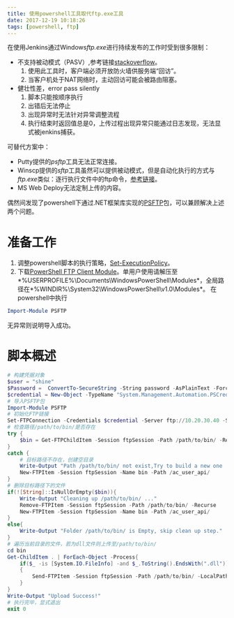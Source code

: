 ```yaml
---
title: 使用powershell工具取代ftp.exe工具
date: 2017-12-19 10:18:26
tags: [powershell, ftp]
---
```

在使用Jenkins通过Windows*ftp.exe*进行持续发布的工作时受到很多限制：
* 不支持被动模式（PASV）,参考链接[stackoverflow](https://stackoverflow.com/questions/18643542/how-to-use-passive-ftp-mode-in-windows-command-prompt#19932879)。
    1. 使用此工具时，客户端必须开放防火墙供服务端“回访”。
    1. 当客户机处于NAT网络时，主动回访可能会被路由阻塞。
* 健壮性差，error pass silently
    1. 脚本只能按顺序执行
    1. 出错后无法停止
    1. 出现异常时无法针对异常调整流程
    1. 执行结束时返回值总是0，上传过程出现异常只能通过日志发现，无法显式被jenkins捕获。

可替代方案中：
* Putty提供的*psftp*工具无法正常连接。
* Winscp提供的*sftp*工具虽然可以提供被动模式，但是自动化执行的方式与*ftp.exe*类似：逐行执行文件中的ftp命令，[参考链接](https://winscp.net/eng/docs/guide_automation)。
* MS Web Deploy无法定制上传的内容。

偶然间发现了powershell下通过.NET框架库实现的[PSFTP](https://gallery.technet.microsoft.com/scriptcenter/PowerShell-FTP-Client-db6fe0cb)包，可以兼顾解决上述两个问题。

# 准备工作
1. 调整powershell脚本的执行策略，[Set-ExecutionPolicy](https://docs.microsoft.com/en-us/powershell/module/Microsoft.PowerShell.Security/Set-ExecutionPolicy?view=powershell-5.1)。
2. 下载[PowerShell FTP Client Module](https://gallery.technet.microsoft.com/scriptcenter/PowerShell-FTP-Client-db6fe0cb)。单用户使用请解压至*%USERPROFILE%\Documents\WindowsPowerShell\Modules*，全局路径在*%WINDIR%\System32\WindowsPowerShell\v1.0\Modules*。
在powershell中执行
``` powershell
Import-Module PSFTP
```
无异常则说明导入成功。

# 脚本概述
``` powershell
# 构建凭据对象
$user = "shine"
$Password =  ConvertTo-SecureString -String password -AsPlainText -Force
$credential = New-Object -TypeName "System.Management.Automation.PSCredential" -ArgumentList $user,$password
# 导入PSFTP包
Import-Module PSFTP
# 初始化FTP链接
Set-FTPConnection -Credentials $credential -Server ftp://10.20.30.40 -Session ftpSession -UsePassive
# 检查路径/path/to/bin/是否存在
try {
    $bin = Get-FTPChildItem -Session ftpSession -Path /path/to/bin/ -Recurse -Depth 2
}
catch {
    # 目标路径不存在，创建空目录
    Write-Output "Path /path/to/bin/ not exist,Try to build a new one ..."
    New-FTPItem -Session ftpSession -Name bin -Path /ac_user_api/
}
# 删除目标路径下的文件
if(![String]::IsNullOrEmpty($bin)){
    Write-Output "Cleaning up /path/to/bin/ ..."
    Remove-FTPItem -Session ftpSession -Path /path/to/bin/ -Recurse
    New-FTPItem -Session ftpSession -Name bin -Path /ac_user_api/
}
else{
    Write-Output "Folder /path/to/bin/ is Empty, skip clean up step."
}
# 遍历当前目录的文件，若为dll文件则上传至/path/to/bin/
cd bin
Get-ChildItem . | ForEach-Object -Process{
    if($_ -is [System.IO.FileInfo] -and $_.ToString().EndsWith(".dll"))
    {
        Send-FTPItem -Session ftpSession -Path /path/to/bin/ -LocalPath $_.name -Overwrite
    }
}
Write-Output "Upload Success!"
# 执行完毕，显式退出
exit 0
```